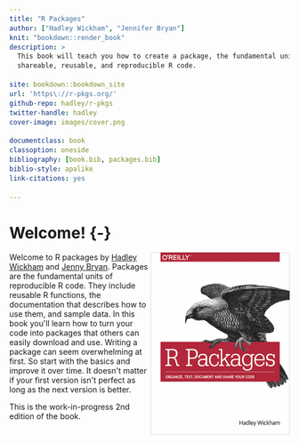 ```yaml
--- 
title: "R Packages"
author: ["Hadley Wickham", "Jennifer Bryan"]
knit: "bookdown::render_book"
description: >
  This book will teach you how to create a package, the fundamental unit of
  shareable, reusable, and reproducible R code.

site: bookdown::bookdown_site
url: 'https\://r-pkgs.org/'
github-repo: hadley/r-pkgs
twitter-handle: hadley
cover-image: images/cover.png

documentclass: book
classoption: oneside
bibliography: [book.bib, packages.bib]
biblio-style: apalike
link-citations: yes

---
```


# Welcome! {-}

<img src="images/cover.png" width="250" height="328" align="right" alt="" class="cover" /> Welcome to R packages by [Hadley Wickham](http://hadley.nz) and [Jenny Bryan](http://jennybryan.org/). Packages are the fundamental units of reproducible R code. They include reusable R functions, the documentation that describes how to use them, and sample data. In this book you'll learn how to turn your code into packages that others can easily download and use. Writing a package can seem overwhelming at first. So start with the basics and improve it over time. It doesn't matter if your first version isn't perfect as long as the next version is better.

This is the work-in-progress 2nd edition of the book.
